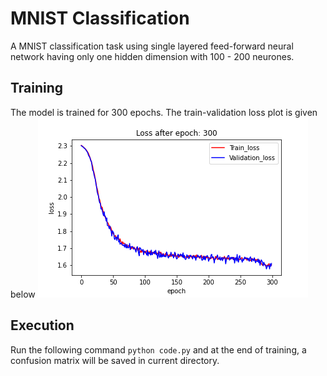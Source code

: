 # MNIST Classification
A MNIST classification task using single layered feed-forward neural network having only one hidden dimension with 100 - 200 neurones.

## Training
The model is trained for 300 epochs. The train-validation loss plot is given below ![loss](https://github.com/SohamChattopadhyayEE/EDUCAZIONE-MNIST-Classification/blob/main/Pictures/loss_neuralNetwork.png)

## Execution 
Run the following command `python code.py` and at the end of training, a confusion matrix will be saved in current directory.

